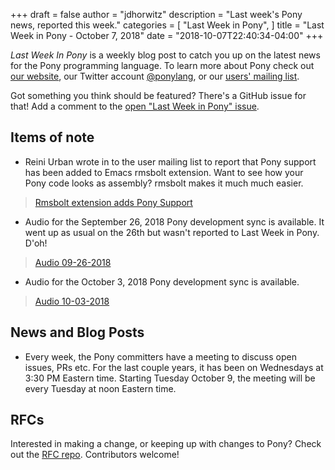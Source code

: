 +++
draft = false
author = "jdhorwitz"
description = "Last week's Pony news, reported this week."
categories = [
    "Last Week in Pony",
]
title = "Last Week in Pony - October 7, 2018"
date = "2018-10-07T22:40:34-04:00"
+++

_Last Week In Pony_ is a weekly blog post to catch you up on the latest news for the Pony programming language. To learn more about Pony check out [our website](ponylang.io), our Twitter account [@ponylang](https://twitter.com/ponylang), or our [users' mailing list](https://pony.groups.io/g/user).

Got something you think should be featured? There's a GitHub issue for that! Add a comment to the [open "Last Week in Pony" issue](https://github.com/ponylang/ponylang.github.io/issues?q=is%3Aissue+is%3Aopen+label%3Alast-week-in-pony).

<!--more-->

## Items of note

- Reini Urban wrote in to the user mailing list to report that Pony support has been added to Emacs rmsbolt extension. Want to see how your Pony code looks as assembly? rmsbolt makes it much much easier.

> [Rmsbolt extension adds Pony Support](https://pony.groups.io/g/user/message/1776)

- Audio for the September 26, 2018 Pony development sync is available. It went up as usual on the 26th but wasn't reported to Last Week in Pony. D'oh!

> [Audio 09-26-2018](https://pony.groups.io/g/dev/files/Pony%20Sync/2018_09_26/pony_development_sync_2018_09_26.m4a)

- Audio for the October 3, 2018 Pony development sync is available.

> [Audio 10-03-2018](https://pony.groups.io/g/dev/files/Pony%20Sync/2018_10_03/pony_sync_october_3_2018.m4a)

## News and Blog Posts

- Every week, the Pony committers have a meeting to discuss open issues, PRs etc. For the last couple years, it has been on Wednesdays at 3:30 PM Eastern time. Starting Tuesday October 9, the meeting will be every Tuesday at noon Eastern time.

## RFCs

Interested in making a change, or keeping up with changes to Pony? Check out the [RFC repo](https://github.com/ponylang/rfcs). Contributors welcome!
